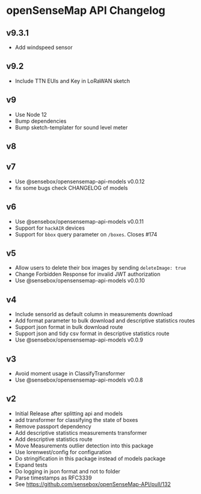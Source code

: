 # openSenseMap API Changelog

## v9.3.1
- Add windspeed sensor

## v9.2
- Include TTN EUIs and Key in LoRaWAN sketch

## v9
- Use Node 12
- Bump dependencies
- Bump sketch-templater for sound level meter

## v8

## v7
- Use @sensebox/opensensemap-api-models v0.0.12
- fix some bugs check CHANGELOG of models

## v6
- Use @sensebox/opensensemap-api-models v0.0.11
- Support for `hackAIR` devices
- Support for `bbox` query parameter on `/boxes`. Closes #174

## v5
- Allow users to delete their box images by sending `deleteImage: true`
- Change Forbidden Response for invalid JWT authorization
- Use @sensebox/opensensemap-api-models v0.0.10

## v4
- Include sensorId as default column in measurements download
- Add format parameter to bulk download and descriptive statistics routes
- Support json format in bulk download route
- Support json and tidy csv format in descriptive statistics route
- Use @sensebox/opensensemap-api-models v0.0.9

## v3
- Avoid moment usage in ClassifyTransformer
- Use @sensebox/opensensemap-api-models v0.0.8

## v2
- Initial Release after splitting api and models
- add transformer for classifying the state of boxes
- Remove passport dependency
- Add descriptive statistics measurements transformer
- Add descriptive statistics route
- Move Measurements outlier detection into this package
- Use lorenwest/config for configuration
- Do stringification in this package instead of models package
- Expand tests
- Do logging in json format and not to folder
- Parse timestamps as RFC3339
- See https://github.com/sensebox/openSenseMap-API/pull/132

